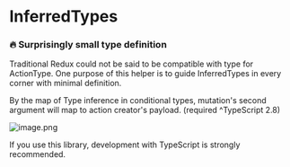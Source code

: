 # InferredTypes

### 🔥 Surprisingly small type definition

Traditional Redux could not be said to be compatible with type for ActionType.
One purpose of this helper is to guide InferredTypes in every corner with minimal definition.

By the map of Type inference in conditional types, 
mutation's second argument will map to action creator's payload.
(required ^TypeScript 2.8)

![image.png](/assets/type_inference-in_conditional_types.png)

If you use this library, development with TypeScript is strongly recommended.
